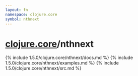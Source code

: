 ```yaml
---
layout: fn
namespace: clojure.core
symbol: nthnext
---
```


# [clojure.core](../)/nthnext

{% include 1.5.0/clojure.core/nthnext/docs.md %}
{% include 1.5.0/clojure.core/nthnext/examples.md %}
{% include 1.5.0/clojure.core/nthnext/src.md %}

